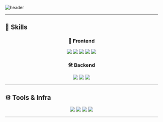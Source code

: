![header](https://capsule-render.vercel.app/api?type=speech&height=300&color=gradient&text=Welcome!&desc=JinHyeok%20GitHub&descSize=25&fontAlignY=35&fontSize=80&strokeWidth=0)

---

## 🦾 Skills

<div align="center">

### 🎨 Frontend  
<img src="https://img.shields.io/badge/react-61DAFB.svg?&style=for-the-badge&logo=react&logoColor=white"/>  
<img src="https://img.shields.io/badge/html5-E34F26.svg?&style=for-the-badge&logo=html5&logoColor=white"/>  
<img src="https://img.shields.io/badge/css3-1572B6.svg?&style=for-the-badge&logo=css3&logoColor=white"/>  
<img src="https://img.shields.io/badge/javascript-F7DF1E.svg?&style=for-the-badge&logo=javascript&logoColor=black"/>  
<img src="https://img.shields.io/badge/firebase-FFCA28.svg?&style=for-the-badge&logo=firebase&logoColor=white"/>  

### 🛠 Backend  
<img src="https://img.shields.io/badge/python-3776AB.svg?&style=for-the-badge&logo=python&logoColor=white"/>  
<img src="https://img.shields.io/badge/php-777BB4.svg?&style=for-the-badge&logo=php&logoColor=white"/>  
<img src="https://img.shields.io/badge/mysql-4479A1.svg?&style=for-the-badge&logo=mysql&logoColor=white"/>  

</div>

---

## ⚙️ Tools & Infra

<div align="center">

<img src="https://img.shields.io/badge/git-F05032.svg?&style=for-the-badge&logo=git&logoColor=white"/>  
<img src="https://img.shields.io/badge/github-181717.svg?&style=for-the-badge&logo=github&logoColor=white"/>  
<img src="https://img.shields.io/badge/figma-F24E1E.svg?&style=for-the-badge&logo=figma&logoColor=white"/>  
<img src="https://img.shields.io/badge/notion-000000.svg?&style=for-the-badge&logo=notion&logoColor=white"/>  

</div>

---

<div align="center">

</div>
